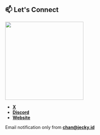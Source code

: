 ## 📫 Let's Connect
<a href="https://discord.com/users/320607798234710018" target="_blank">
<img src="https://lanyard.cnrad.dev/api/320607798234710018?waveColor=202225&bg=transparent" width="250">
</a>

- **[X](https://x.com/METALHEAD666)**
- **[Discord](https://discord.gg/CDD223E3W3)**
- **[Website](https://jecky.id)**

Email notification only from **[chan@jecky.id](mailto:chan@jecky.id)**